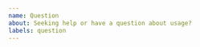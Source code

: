 ```yaml
---
name: Question
about: Seeking help or have a question about usage?
labels: question
---
```


<!-- We can't debug your app for you, but you can ask questions and we will try to answer them.

You can also ask a question in the OpenJs Slack community's #express channel:

* Slack invite form: https://slack-invite.openjsf.org/
* #express channel: https://openjs-foundation.slack.com/archives/C02QB1731FH

It is super important that you paste in samples of your code (no screenshots of code, [use markdown](https://docs.github.com/en/get-started/writing-on-github/working-with-advanced-formatting/creating-and-highlighting-code-blocks))!
Without seeing what your code looks like, we won't be able to help you very much.
More is better when it comes to sharing code samples if you're having a problem. -->
